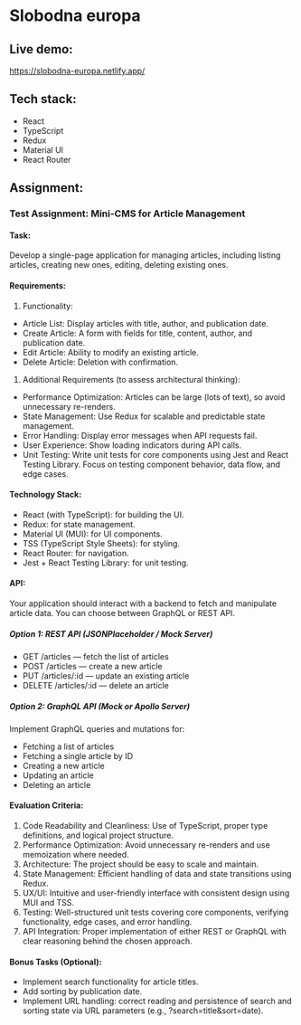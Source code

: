 # Slobodna europa

## Live demo:

https://slobodna-europa.netlify.app/

## Tech stack:

- React
- TypeScript
- Redux
- Material UI
- React Router

## Assignment:

### Test Assignment: Mini-CMS for Article Management

#### Task:

Develop a single-page application for managing articles, including listing articles, creating new ones, editing, deleting existing ones.

#### Requirements:

1. Functionality:

- Article List: Display articles with title, author, and publication date.
- Create Article: A form with fields for title, content, author, and publication date.
- Edit Article: Ability to modify an existing article.
- Delete Article: Deletion with confirmation.

1. Additional Requirements (to assess architectural thinking):

- Performance Optimization: Articles can be large (lots of text), so avoid unnecessary re-renders.
- State Management: Use Redux for scalable and predictable state management.
- Error Handling: Display error messages when API requests fail.
- User Experience: Show loading indicators during API calls.
- Unit Testing: Write unit tests for core components using Jest and React Testing Library. Focus on testing component behavior, data flow, and edge cases.

#### Technology Stack:

- React (with TypeScript): for building the UI.
- Redux: for state management.
- Material UI (MUI): for UI components.
- TSS (TypeScript Style Sheets): for styling.
- React Router: for navigation.
- Jest + React Testing Library: for unit testing.

#### API:

Your application should interact with a backend to fetch and manipulate article data. You can choose between GraphQL or REST API.

##### Option 1: REST API (JSONPlaceholder / Mock Server)

- GET /articles — fetch the list of articles
- POST /articles — create a new article
- PUT /articles/:id — update an existing article
- DELETE /articles/:id — delete an article

##### Option 2: GraphQL API (Mock or Apollo Server)

Implement GraphQL queries and mutations for:

- Fetching a list of articles
- Fetching a single article by ID
- Creating a new article
- Updating an article
- Deleting an article

#### Evaluation Criteria:

1. Code Readability and Cleanliness: Use of TypeScript, proper type definitions, and logical project structure.
2. Performance Optimization: Avoid unnecessary re-renders and use memoization where needed.
3. Architecture: The project should be easy to scale and maintain.
4. State Management: Efficient handling of data and state transitions using Redux.
5. UX/UI: Intuitive and user-friendly interface with consistent design using MUI and TSS.
6. Testing: Well-structured unit tests covering core components, verifying functionality, edge cases, and error handling.
7. API Integration: Proper implementation of either REST or GraphQL with clear reasoning behind the chosen approach.

#### Bonus Tasks (Optional):

- Implement search functionality for article titles.
- Add sorting by publication date.
- Implement URL handling: correct reading and persistence of search and sorting state via URL parameters (e.g., ?search=title&sort=date).
